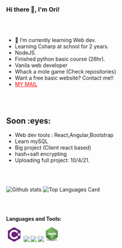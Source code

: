 ### Hi there 👋, I'm Ori!

<br />
<br />

- 🌱 I’m currently learning Web dev.
- Learning Csharp at school for 2 years.
- NodeJS.
- Finished python basic course (26hr).
- Vanila web developer
- Whack a mole game (Check repositories)
- Want a free basic website? Contact me!!
- <a href="oricohenpp@gmail.com" style="color:red;">MY MAIL</a>
<br>
<br />
<h2> Soon :eyes: </h2>

- Web dev tools : React,Angular,Bootstrap
- Learn mySQL
- Big project (Client react based)
- hash+salt encrypting
- Uploading full project: 10/4/21.

<br>
<br />

![Github stats](https://github-readme-stats.vercel.app/api?username=OriCohen05&theme=greywhite&show_icons=true&count_private=true)
![Top Languages Card](https://github-readme-stats.vercel.app/api/top-langs/?username=OriCohen05&layout=compact)

<br>
<br />

**Languages and Tools:**  

<code><img height="40" src="https://github.com/OriCohen05/Images/blob/main/csharp.png"></code>
<code><img height="40" src="https://raw.githubusercontent.com/shinokada/shinokada/master/assets/python.png"></code>
<code><img height="40" src="https://raw.githubusercontent.com/shinokada/shinokada/master/assets/javascript.png"></code>
<code><img height="40" src="https://raw.githubusercontent.com/shinokada/shinokada/master/assets/visual-studio-code.png"></code>
<code><img height="40" src="https://github.com/OriCohen05/Images/blob/main/node.png"></code>

